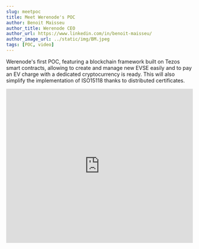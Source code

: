 ```yaml
---
slug: meetpoc
title: Meet Werenode's POC
author: Benoit Maisseu
author_title: Werenode CEO
author_url: https://www.linkedin.com/in/benoit-maisseu/
author_image_url: ../static/img/BM.jpeg
tags: [POC, video]
---
```


Werenode's first POC, featuring a blockchain framework built on Tezos smart contracts, allowing to create and manage new EVSE easily and to pay an EV charge with a dedicated cryptocurrency is ready. This will also simplify the implementation of ISO15118 thanks to distributed certificates.

<iframe width="100%" height="416px" src="https://www.youtube.com/embed/Bqemw8UWK3Q" title="YouTube video player" frameborder="0" allow="accelerometer; autoplay; clipboard-write; encrypted-media; gyroscope; picture-in-picture" allowfullscreen></iframe>
